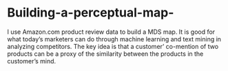 # Building-a-perceptual-map-

I use Amazon.com product review data to build a MDS map. It is 
good for what today’s marketers can do through machine learning and text mining in 
analyzing competitors. The key idea is that a customer’ co-mention of two products can be a 
proxy of the similarity between the products in the customer’s mind. 
